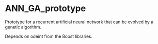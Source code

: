 ANN_GA_prototype
================

Prototype for a recurrent artificial neural network that can be evolved by a genetic algorithm.


Depends on odeint from the Boost libraries.
